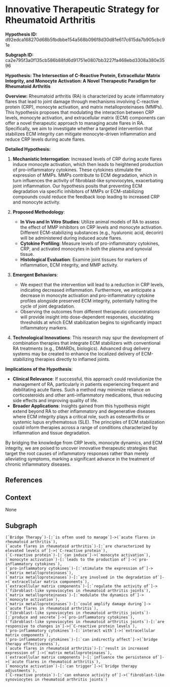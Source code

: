 
# Innovative Therapeutic Strategy for Rheumatoid Arthritis

**Hypothesis ID:** d92edca168270d68b5fbdbbe154a568b096f8d30d81e617c615da7b905cbc91e

**Subgraph ID:** ca2e795f3a0f135cb586b88fd6d91751e0807bb3227fa468ebd3308a380e3596

**Hypothesis: The Intersection of C-Reactive Protein, Extracellular Matrix Integrity, and Monocyte Activation: A Novel Therapeutic Paradigm for Rheumatoid Arthritis**

**Overview:**
Rheumatoid arthritis (RA) is characterized by acute inflammatory flares that lead to joint damage through mechanisms involving C-reactive protein (CRP), monocyte activation, and matrix metalloproteinases (MMPs). This hypothesis proposes that modulating the interaction between CRP levels, monocyte activation, and extracellular matrix (ECM) components can offer a novel therapeutic approach to managing acute flares in RA. Specifically, we aim to investigate whether a targeted intervention that stabilizes ECM integrity can mitigate monocyte-driven inflammation and reduce CRP levels during acute flares.

**Detailed Hypothesis:**
1. **Mechanistic Interrogation**: Increased levels of CRP during acute flares induce monocyte activation, which then leads to heightened production of pro-inflammatory cytokines. These cytokines stimulate the expression of MMPs. MMPs contribute to ECM degradation, which in turn influences the activity of fibroblast-like synoviocytes, exacerbating joint inflammation. Our hypothesis posits that preventing ECM degradation via specific inhibitors of MMPs or ECM-stabilizing compounds could reduce the feedback loop leading to increased CRP and monocyte activity.

2. **Proposed Methodology**:
   - **In Vivo and In Vitro Studies**: Utilize animal models of RA to assess the effect of MMP inhibitors on CRP levels and monocyte activation. Different ECM-stabilizing substances (e.g., hyaluronic acid, decorin) will be administered during induced acute flares.
   - **Cytokine Profiling**: Measure levels of pro-inflammatory cytokines, CRP, and activated monocytes in both the plasma and synovial tissue.
   - **Histological Evaluation**: Examine joint tissues for markers of inflammation, ECM integrity, and MMP activity.

3. **Emergent Behaviors**:
   - We expect that the intervention will lead to a reduction in CRP levels, indicating decreased inflammation. Furthermore, we anticipate a decrease in monocyte activation and pro-inflammatory cytokine profiles alongside preserved ECM integrity, potentially halting the cycle of joint degradation.
   - Observing the outcomes from different therapeutic concentrations will provide insight into dose-dependent responses, elucidating thresholds at which ECM stabilization begins to significantly impact inflammatory markers.

4. **Technological Innovations**: This research may spur the development of combination therapies that integrate ECM stabilizers with conventional RA treatments (e.g., DMARDs, biologics). Advanced drug delivery systems may be created to enhance the localized delivery of ECM-stabilizing therapies directly to inflamed joints.

**Implications of the Hypothesis**:
- **Clinical Relevance**: If successful, this approach could revolutionize the management of RA, particularly in patients experiencing frequent and debilitating acute flares. Such a method may minimize reliance on corticosteroids and other anti-inflammatory medications, thus reducing side effects and improving quality of life.
- **Broader Applications**: Insights gained from this hypothesis might extend beyond RA to other inflammatory and degenerative diseases where ECM integrity plays a critical role, such as osteoarthritis or systemic lupus erythematosus (SLE). The principles of ECM stabilization could inform therapies across a range of conditions characterized by inflammation and tissue degradation.

By bridging the knowledge from CRP levels, monocyte dynamics, and ECM integrity, we are poised to uncover innovative therapeutic strategies that target the root causes of inflammatory responses rather than merely alleviating symptoms, marking a significant advance in the treatment of chronic inflammatory diseases.

## References


## Context
None

## Subgraph
```
(`Bridge Therapy`)-[:`is often used to manage`]->(`acute flares in rheumatoid arthritis`),
(`acute flares in rheumatoid arthritis`)-[:`are characterized by elevated levels of`]->(`C-reactive protein`),
(`C-reactive protein`)-[:`can induce`]->(`monocyte activation`),
(`monocyte activation`)-[:`leads to the production of`]->(`pro-inflammatory cytokines`),
(`pro-inflammatory cytokines`)-[:`stimulate the expression of`]->(`matrix metalloproteinases`),
(`matrix metalloproteinases`)-[:`are involved in the degradation of`]->(`extracellular matrix components`),
(`extracellular matrix components`)-[:`regulate the activity of`]->(`fibroblast-like synoviocytes in rheumatoid arthritis joints`),
(`matrix metalloproteinases`)-[:`modulate the dynamics of`]->(`monocyte activation`),
(`matrix metalloproteinases`)-[:`could amplify damage during`]->(`acute flares in rheumatoid arthritis`),
(`fibroblast-like synoviocytes in rheumatoid arthritis joints`)-[:`produce and secrete`]->(`pro-inflammatory cytokines`),
(`fibroblast-like synoviocytes in rheumatoid arthritis joints`)-[:`are responsive to changes in`]->(`C-reactive protein levels`),
(`pro-inflammatory cytokines`)-[:`interact with`]->(`extracellular matrix components`),
(`pro-inflammatory cytokines`)-[:`can indirectly affect`]->(`bridge therapy effectiveness`),
(`acute flares in rheumatoid arthritis`)-[:`result in increased expression of`]->(`matrix metalloproteinases`),
(`extracellular matrix components`)-[:`influence the persistence of`]->(`acute flares in rheumatoid arthritis`),
(`monocyte activation`)-[:`can trigger`]->(`bridge therapy adjustments`),
(`C-reactive protein`)-[:`can enhance activity of`]->(`fibroblast-like synoviocytes in rheumatoid arthritis joints`)
```
